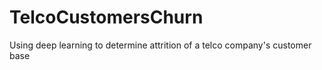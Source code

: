 # TelcoCustomersChurn
 Using deep learning to determine attrition of a telco company's customer base
